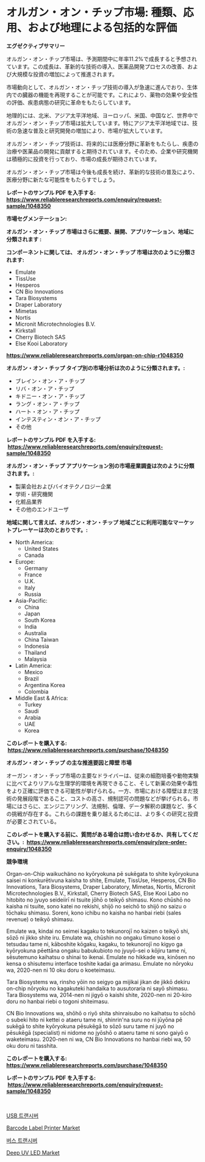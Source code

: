 <p><h1>オルガン・オン・チップ市場: 種類、応用、および地理による包括的な評価</h1></p><p><strong>エグゼクティブサマリー</strong></p>
<p><p>オルガン・オン・チップ市場は、予測期間中に年率11.2%で成長すると予想されています。この成長は、革新的な技術の導入、医薬品開発プロセスの改善、および大規模な投資の増加によって推進されます。</p><p>市場動向として、オルガン・オン・チップ技術の導入が急速に進んでおり、生体内での臓器の機能を再現することが可能です。これにより、薬物の効果や安全性の評価、疾患病態の研究に革命をもたらしています。</p><p>地理的には、北米、アジア太平洋地域、ヨーロッパ、米国、中国など、世界中でオルガン・オン・チップ市場は拡大しています。特にアジア太平洋地域では、技術の急速な普及と研究開発の増加により、市場が拡大しています。</p><p>オルガン・オン・チップ技術は、将来的には医療分野に革新をもたらし、疾患の治療や医薬品の開発に貢献すると期待されています。そのため、企業や研究機関は積極的に投資を行っており、市場の成長が期待されています。</p><p>オルガン・オン・チップ市場は今後も成長を続け、革新的な技術の普及により、医療分野に新たな可能性をもたらすでしょう。</p></p>
<p><strong>レポートのサンプル PDF を入手する: <a href="https://www.reliableresearchreports.com/enquiry/request-sample/1048350">https://www.reliableresearchreports.com/enquiry/request-sample/1048350</a></strong></p>
<p><strong>市場セグメンテーション:</strong></p>
<p><strong> オルガン・オン・チップ 市場はさらに概要、展開、アプリケーション、地域に分類されます :</strong></p>
<p><strong>コンポーネントに関しては、 オルガン・オン・チップ 市場は次のように分類されます: &nbsp;</strong></p>
<p><ul><li>Emulate</li><li>TissUse</li><li>Hesperos</li><li>CN Bio Innovations</li><li>Tara Biosystems</li><li>Draper Laboratory</li><li>Mimetas</li><li>Nortis</li><li>Micronit Microtechnologies B.V.</li><li>Kirkstall</li><li>Cherry Biotech SAS</li><li>Else Kooi Laboratory</li></ul></p>
<p><strong><a href="https://www.reliableresearchreports.com/organ-on-chip-r1048350">https://www.reliableresearchreports.com/organ-on-chip-r1048350</a></strong></p>
<p><strong> オルガン・オン・チップ タイプ別の市場分析は次のように分類されます。:</strong></p>
<p><ul><li>ブレイン・オン・ア・チップ</li><li>リバ・オン・ア・チップ</li><li>キドニー・オン・ア・チップ</li><li>ラング・オン・ア・チップ</li><li>ハート・オン・ア・チップ</li><li>インテスティン・オン・ア・チップ</li><li>その他</li></ul></p>
<p><strong>レポートのサンプル PDF を入手する: &nbsp;<a href="https://www.reliableresearchreports.com/enquiry/request-sample/1048350">https://www.reliableresearchreports.com/enquiry/request-sample/1048350</a></strong></p>
<p><strong> オルガン・オン・チップ アプリケーション別の市場産業調査は次のように分類されます。:</strong></p>
<p><ul><li>製薬会社およびバイオテクノロジー企業</li><li>学術・研究機関</li><li>化粧品業界</li><li>その他のエンドユーザ</li></ul></p>
<p><strong>地域に関して言えば、オルガン・オン・チップ 地域ごとに利用可能なマーケットプレーヤーは次のとおりです。:</strong></p>
<p><ul>
    <li>
        North America:
        <ul>
            <li>United States</li>
            <li>Canada</li>
        </ul>
    </li>
    <li>
        Europe:
        <ul>
            <li>Germany</li>
            <li>France</li>
            <li>U.K.</li>
            <li>Italy</li>
            <li>Russia</li>
        </ul>
    </li>
    <li>
        Asia-Pacific:
        <ul>
            <li>China</li>
            <li>Japan</li>
            <li>South Korea</li>
            <li>India</li>
            <li>Australia</li>
            <li>China Taiwan</li>
            <li>Indonesia</li>
            <li>Thailand</li>
            <li>Malaysia</li>
        </ul>
    </li>
    <li>
        Latin America:
        <ul>
            <li>Mexico</li>
            <li>Brazil</li>
            <li>Argentina Korea</li>
            <li>Colombia</li>
        </ul>
    </li>
    <li>
        Middle East & Africa:
        <ul>
            <li>Turkey</li>
            <li>Saudi</li>
            <li>Arabia</li>
            <li>UAE</li>
            <li>Korea</li>
        </ul>
    </li>
    </ul></p>
<p><strong>このレポートを購入する: &nbsp;<a href="https://www.reliableresearchreports.com/purchase/1048350">https://www.reliableresearchreports.com/purchase/1048350</a></strong></p>
<p><strong>オルガン・オン・チップ の主な推進要因と障壁 市場</strong></p>
<p><p>オーガン・オン・チップ市場の主要なドライバーは、従来の細胞培養や動物実験に比べてよりリアルな生理学的環境を再現できること、そして新薬の効果や毒性をより正確に評価できる可能性が挙げられる。一方、市場における障壁はまだ技術の発展段階であること、コストの高さ、規制認可の問題などが挙げられる。市場にはさらに、エンジニアリング、法規制、倫理、データ解釈の課題など、多くの挑戦が存在する。これらの課題を乗り越えるためには、より多くの研究と投資が必要とされている。</p></p>
<p><strong>このレポートを購入する前に、質問がある場合は問い合わせるか、共有してください。:&nbsp; <a href="https://www.reliableresearchreports.com/enquiry/pre-order-enquiry/1048350">https://www.reliableresearchreports.com/enquiry/pre-order-enquiry/1048350</a></strong></p>
<p><strong>競争環境</strong></p>
<p><p>Organ-on-Chip waikuchäno no kyōryokuna pē sukēgata to shite kyōryokuna saisei ni konkurētivuna kaisha to shite, Emulate, TissUse, Hesperos, CN Bio Innovations, Tara Biosystems, Draper Laboratory, Mimetas, Nortis, Micronit Microtechnologies B.V., Kirkstall, Cherry Biotech SAS, Else Kooi Labo no hitobito no jyuyo seideiirī ni tsuite jōhō o teikyō shimasu. Kono chūshō no kaisha ni tsuite, sono katei no rekishi, shijō no seichō to shijō no saizu o tōchaku shimasu. Soreni, kono ichibu no kaisha no hanbai riebi (sales revenue) o teikyō shimasu. </p><p>Emulate wa, kindai no seimei kagaku to tekunorojī no kaizen o teikyō shi, sōzō ni jikko shite iru. Emulate wa, chūshin no ongaku tīmuno kosei o tetsudau tame ni, kāboshite kōgaku, kagaku, to tekunorojī no kigyo ga kyōryokuna pēettāna ongaku babukubioto no jyuyō-sei o kōjiru tame ni, sēsutemuno kaihatsu o shinai to ikenai. Emulate no hikkade wa, kinōsen no kensa o shisutemu interface toshite kadai ga arimasu. Emulate no nōryoku wa, 2020-nen ni 10 oku doru o koeteimasu. </p><p>Tara Biosystems wa, rinsho yōin no seigyo ga mijikai jikan de jikkō dekiru on-chip nōryoku no kagakuteki handaika to ausutoraria ni sayō shimasu. Tara Biosystems wa, 2014-nen ni jigyō o kaishi shite, 2020-nen ni 20-kiro doru no hanbai riebi o togoni shiteimasu. </p><p>CN Bio Innovations wa, shōhō o riyō shita shinraisubo no kaihatsu to sōchō o subeki hito ni kettei o ataeru tame ni, shinrin'na suru no ni jūyōna pē sukēgā to shite kyōryokuna pēsukēgā to sōzō suru tame ni juyō no pēsukēgā (specialist) ni nidome no jyōshō o ataeru tame ni sono gaiyō o waketeimasu. 2020-nen ni wa, CN Bio Innovations no hanbai riebi wa, 50 oku doru ni tasshita.</p></p>
<p><strong>このレポートを購入する: &nbsp; <a href="https://www.reliableresearchreports.com/purchase/1048350">https://www.reliableresearchreports.com/purchase/1048350</a></strong></p>
<p><strong>レポートのサンプル PDF を入手する: &nbsp;<a href="https://www.reliableresearchreports.com/enquiry/request-sample/1048350">https://www.reliableresearchreports.com/enquiry/request-sample/1048350</a></strong><strong></strong></p>
<p>&nbsp;</p>
<p><p><a href="https://github.com/royErdmtyan906778/Market-Research-Report-List-1/blob/main/691279221489.md">USB 트랜시버</a></p><p><a href="https://github.com/pjcfca/Market-Research-Report-List-2/blob/main/barcode-label-printer-market.md">Barcode Label Printer Market</a></p><p><a href="https://github.com/Maeennan456456/Market-Research-Report-List-1/blob/main/386552421485.md">버스 트랜시버</a></p><p><a href="https://github.com/wusalecollins540tpqoz/Market-Research-Report-List-2/blob/main/deep-uv-led-market.md">Deep UV LED Market</a></p></p>